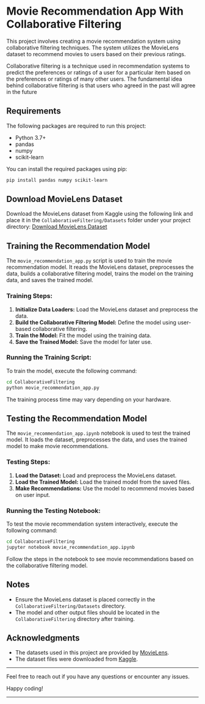 # Movie Recommendation App With Collaborative Filtering 

This project involves creating a movie recommendation system using collaborative filtering techniques. The system utilizes the MovieLens dataset to recommend movies to users based on their previous ratings.

Collaborative filtering is a technique used in recommendation systems to predict the preferences or ratings of a user for a particular item based on the preferences or ratings of many other users. The fundamental idea behind collaborative filtering is that users who agreed in the past will agree in the future
## Requirements

The following packages are required to run this project:

- Python 3.7+
- pandas
- numpy
- scikit-learn

You can install the required packages using pip:

```bash
pip install pandas numpy scikit-learn
```

## Download MovieLens Dataset

Download the MovieLens dataset from Kaggle using the following link and place it in the `CollaborativeFiltering/Datasets` folder under your project directory: [Download MovieLens Dataset](https://www.kaggle.com/datasets/grouplens/movielens-20m-dataset)

## Training the Recommendation Model

The `movie_recommendation_app.py` script is used to train the movie recommendation model. It reads the MovieLens dataset, preprocesses the data, builds a collaborative filtering model, trains the model on the training data, and saves the trained model.

### Training Steps:

1. **Initialize Data Loaders:** Load the MovieLens dataset and preprocess the data.
2. **Build the Collaborative Filtering Model:** Define the model using user-based collaborative filtering.
3. **Train the Model:** Fit the model using the training data.
4. **Save the Trained Model:** Save the model for later use.

### Running the Training Script:

To train the model, execute the following command:

```bash
cd CollaborativeFiltering
python movie_recommendation_app.py
```

The training process time may vary depending on your hardware.

## Testing the Recommendation Model

The `movie_recommendation_app.ipynb` notebook is used to test the trained model. It loads the dataset, preprocesses the data, and uses the trained model to make movie recommendations.

### Testing Steps:

1. **Load the Dataset:** Load and preprocess the MovieLens dataset.
2. **Load the Trained Model:** Load the trained model from the saved files.
3. **Make Recommendations:** Use the model to recommend movies based on user input.

### Running the Testing Notebook:

To test the movie recommendation system interactively, execute the following command:

```bash
cd CollaborativeFiltering
jupyter notebook movie_recommendation_app.ipynb
```

Follow the steps in the notebook to see movie recommendations based on the collaborative filtering model.

## Notes

- Ensure the MovieLens dataset is placed correctly in the `CollaborativeFiltering/Datasets` directory.
- The model and other output files should be located in the `CollaborativeFiltering` directory after training.

## Acknowledgments

- The datasets used in this project are provided by [MovieLens](https://grouplens.org/datasets/movielens/).
- The dataset files were downloaded from [Kaggle](https://www.kaggle.com/datasets/grouplens/movielens-20m-dataset).

---

Feel free to reach out if you have any questions or encounter any issues.

Happy coding!

---

